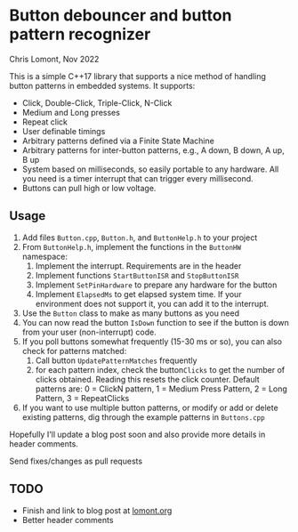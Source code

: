 # Button debouncer and button pattern recognizer

Chris Lomont, Nov 2022

This is a simple C++17 library that supports a nice method of handling button patterns in embedded systems. It supports:

* Click, Double-Click, Triple-Click, N-Click
* Medium and Long presses
* Repeat click
* User definable timings
* Arbitrary patterns defined via a Finite State Machine
* Arbitrary patterns for inter-button patterns, e.g., A down, B down, A up, B up
* System based on milliseconds, so easily portable to any hardware. All you need is a timer interrupt that can trigger every millisecond.
* Buttons can pull high or low voltage.

## Usage

1. Add files `Button.cpp`, `Button.h`, and `ButtonHelp.h` to your project
2. From `ButtonHelp.h`, implement the functions in the `ButtonHW `namespace:
   1. Implement the interrupt. Requirements are in the header
   2. Implement functions `StartButtonISR` and `StopButtonISR`
   3. Implement `SetPinHardware` to prepare any hardware for the button
   4. Implement `ElapsedMs` to get elapsed system time. If your environment does not support it, you can add it to the interrupt.
3. Use the `Button` class to make as many buttons as you need
4. You can now read the button `IsDown` function to see if the button is down from your user (non-interrupt) code.
5. If you poll buttons somewhat frequently (15-30 ms or so), you can also check for patterns matched:
   1. Call button `UpdatePatternMatches` frequently
   2. for each pattern index, check the button`Clicks` to get the number of clicks obtained. Reading this resets the click counter. Default patterns are: 0 = ClickN pattern, 1 = Medium Press Pattern, 2 = Long Pattern, 3 = RepeatClicks
6. If you want to use multiple button patterns, or modify or add or delete existing patterns, dig through the example patterns in `Buttons.cpp`



Hopefully I'll update a blog post soon and also provide more details in header comments.

Send fixes/changes as pull requests

## TODO

* Finish and link to blog post at [lomont.org](http://www.lomont.org)
* Better header comments